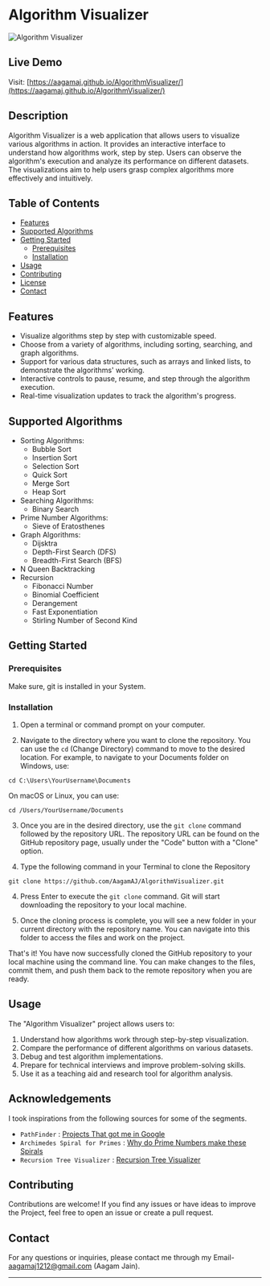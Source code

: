 
# Algorithm Visualizer

![Algorithm Visualizer](https://github.com/AagamAJ/AlgorithmVisualizer/assets/112746979/97ac8b20-ea9a-41e2-aa23-2bf3a5e1b334)

## Live Demo
Visit: [https://aagamaj.github.io/AlgorithmVisualizer/](https://aagamaj.github.io/AlgorithmVisualizer/)

## Description

Algorithm Visualizer is a web application that allows users to visualize various algorithms in action. It provides an interactive interface to understand how algorithms work, step by step. Users can observe the algorithm's execution and analyze its performance on different datasets. The visualizations aim to help users grasp complex algorithms more effectively and intuitively.

## Table of Contents

- [Features](#features)
- [Supported Algorithms](#supported-algorithms)
- [Getting Started](#getting-started)
  - [Prerequisites](#prerequisites)
  - [Installation](#installation)
- [Usage](#usage)
- [Contributing](#contributing)
- [License](#license)
- [Contact](#contact)

## Features

- Visualize algorithms step by step with customizable speed.
- Choose from a variety of algorithms, including sorting, searching, and graph algorithms.
- Support for various data structures, such as arrays and linked lists, to demonstrate the algorithms' working.
- Interactive controls to pause, resume, and step through the algorithm execution.
- Real-time visualization updates to track the algorithm's progress.

## Supported Algorithms

- Sorting Algorithms:
  - Bubble Sort
  - Insertion Sort
  - Selection Sort
  - Quick Sort
  - Merge Sort
  - Heap Sort
- Searching Algorithms:
  - Binary Search
- Prime Number Algorithms:
  - Sieve of Eratosthenes
- Graph Algorithms:
  - Dijsktra
  - Depth-First Search (DFS)
  - Breadth-First Search (BFS)
- N Queen Backtracking
- Recursion
  - Fibonacci Number
  - Binomial Coefficient
  - Derangement
  - Fast Exponentiation
  - Stirling Number of Second Kind

## Getting Started

### Prerequisites

Make sure, git is installed in your System.

### Installation

1. Open a terminal or command prompt on your computer.

2. Navigate to the directory where you want to clone the repository. You can use the `cd` (Change Directory) command to move to the desired location. For example, to navigate to your Documents folder on Windows, use:

```
cd C:\Users\YourUsername\Documents
```

On macOS or Linux, you can use:

```
cd /Users/YourUsername/Documents
```

3. Once you are in the desired directory, use the `git clone` command followed by the repository URL. The repository URL can be found on the GitHub repository page, usually under the "Code" button with a "Clone" option.

4. Type the following command in your Terminal to clone the Repository

```
git clone https://github.com/AagamAJ/AlgorithmVisualizer.git
```


4. Press Enter to execute the `git clone` command. Git will start downloading the repository to your local machine.

5. Once the cloning process is complete, you will see a new folder in your current directory with the repository name. You can navigate into this folder to access the files and work on the project.

That's it! You have now successfully cloned the GitHub repository to your local machine using the command line. You can make changes to the files, commit them, and push them back to the remote repository when you are ready.

## Usage

The "Algorithm Visualizer" project allows users to:
1. Understand how algorithms work through step-by-step visualization.
2. Compare the performance of different algorithms on various datasets.
3. Debug and test algorithm implementations.
4. Prepare for technical interviews and improve problem-solving skills.
5. Use it as a teaching aid and research tool for algorithm analysis.

## Acknowledgements

I took inspirations from the following sources for some of the segments.
  - `PathFinder` :  [Projects That got me in Google](https://youtu.be/n4t_-NjY_Sg)
  - `Archimedes Spiral for Primes` :  [Why do Prime Numbers make these Spirals](https://youtu.be/EK32jo7i5LQ)
  - `Recursion Tree Visualizer` :  [Recursion Tree Visualizer](https://github.com/brpapa/recursion-tree-visualizer)
  

## Contributing

Contributions are welcome! If you find any issues or have ideas to improve the Project, feel free to open an issue or create a pull request.

## Contact

For any questions or inquiries, please contact me through my Email- aagamaj1212@gmail.com (Aagam Jain).

---
